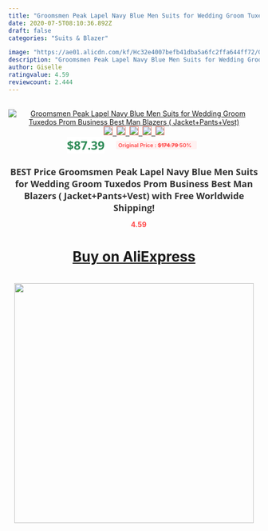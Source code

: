 ```yaml
---
title: "Groomsmen Peak Lapel Navy Blue Men Suits for Wedding Groom Tuxedos Prom Business Best Man Blazers ( Jacket+Pants+Vest)"
date: 2020-07-5T08:10:36.892Z
draft: false
categories: "Suits & Blazer"

image: "https://ae01.alicdn.com/kf/Hc32e4007befb41dba5a6fc2ffa644ff72/Groomsmen-Peak-Lapel-Navy-Blue-Men-Suits-for-Wedding-Groom-Tuxedos-Prom-Business-Best-Man-Blazers.jpg"
description: "Groomsmen Peak Lapel Navy Blue Men Suits for Wedding Groom Tuxedos Prom Business Best Man Blazers ( Jacket+Pants+Vest)"
author: Giselle
ratingvalue: 4.59
reviewcount: 2.444
---
```

<br>
<div style="text-align: center;">
<a href="https://s.click.aliexpress.com/e/_AXzAav" target="_blank" rel="nofollow noopener noreferrer"><img alt="Groomsmen Peak Lapel Navy Blue Men Suits for Wedding Groom Tuxedos Prom Business Best Man Blazers ( Jacket+Pants+Vest)" class="magnifier-image" src="https://ae01.alicdn.com/kf/Hc32e4007befb41dba5a6fc2ffa644ff72/Groomsmen-Peak-Lapel-Navy-Blue-Men-Suits-for-Wedding-Groom-Tuxedos-Prom-Business-Best-Man-Blazers.jpg_640x640.jpg">
<br>
<img style="border:1px solid salmon" src="https://ae01.alicdn.com/kf/Hc32e4007befb41dba5a6fc2ffa644ff72/Groomsmen-Peak-Lapel-Navy-Blue-Men-Suits-for-Wedding-Groom-Tuxedos-Prom-Business-Best-Man-Blazers.jpg_120x120.jpg">&nbsp;&nbsp;<img style="border:1px solid salmon" src="https://ae01.alicdn.com/kf/H97ba94c86d2147178c0f465bce7f1af6u/Groomsmen-Peak-Lapel-Navy-Blue-Men-Suits-for-Wedding-Groom-Tuxedos-Prom-Business-Best-Man-Blazers.jpg_120x120.jpg">&nbsp;&nbsp;<img style="border:1px solid salmon" src="https://ae01.alicdn.com/kf/H2e97ff94595c40debd454cd4c8bf8e7cO/Groomsmen-Peak-Lapel-Navy-Blue-Men-Suits-for-Wedding-Groom-Tuxedos-Prom-Business-Best-Man-Blazers.jpg_120x120.jpg">&nbsp;&nbsp;<img style="border:1px solid salmon" src="https://ae01.alicdn.com/kf/H621bcfaabd264e43b288782d56717a1fe/Groomsmen-Peak-Lapel-Navy-Blue-Men-Suits-for-Wedding-Groom-Tuxedos-Prom-Business-Best-Man-Blazers.jpg_120x120.jpg">&nbsp;&nbsp;<img style="border:1px solid salmon" src="https://ae01.alicdn.com/kf/Hf1f7a1ee57a74a6bb6a103d660692be60/Groomsmen-Peak-Lapel-Navy-Blue-Men-Suits-for-Wedding-Groom-Tuxedos-Prom-Business-Best-Man-Blazers.jpg_120x120.jpg"></a></div><br0>
<div style="text-align: center;"><span style="background-color: white; border: 0px; box-sizing: border-box; color: seagreen; display: inline-block; font-family: &quot;open sans&quot; , &quot;arial&quot; , &quot;helvetica&quot; , sans-serif , &quot;heiti&quot;; font-size: 24px; font-stretch: inherit; font-weight: 700; line-height: inherit; margin: 0px 10px 0px 0px; padding: 0px; vertical-align: middle;">$87.39 </span>
<span style="background: rgb(255 , 241 , 241); border-radius: 3px; border: 0px; box-sizing: border-box; color: #ff4747; display: inline-block; font-family: inherit; font-size: 12px; font-stretch: inherit; font-style: inherit; font-variant: inherit; font-weight: 600; line-height: inherit; margin: 0px; padding: 2px 5px; transform: scale(0.9); vertical-align: middle;">Original Price : <b style="text-decoration: line-through;">$174.79 </b> 50%&nbsp;&nbsp;</span></div>
<h1 style="color: #333333; display: inline-block; font-family: &quot;open sans&quot; , &quot;arial&quot; , &quot;helvetica&quot; , sans-serif , &quot;heiti&quot;; font-size: 18px; font-stretch: inherit; font-weight: 700; text-align: center;">BEST Price Groomsmen Peak Lapel Navy Blue Men Suits for Wedding Groom Tuxedos Prom Business Best Man Blazers ( Jacket+Pants+Vest) with Free Worldwide Shipping!</h1>
<div style="color: #ff4747; text-align: center;">
<img src="https://4.bp.blogspot.com/-M0ZcTcb-5uY/XleCXlxnR4I/AAAAAAAAAEc/OrjgMkXV1oMQFaCRZj5HQwOCBcu3w1FegCPcBGAYYCw/s1600/star.png" style="height: 15px;">&nbsp;<b>4.59</b></div>
<div class="button_cont" align="center"><a class="buynow_a" href="https://s.click.aliexpress.com/e/_AXzAav" target="_blank" rel="nofollow noopener noreferrer"><H1>Buy on AliExpress</H1></a></div><br>
<div class="separator" style="clear: both; text-align: center;">
<img src="https://lh3.googleusercontent.com/-pTy5HemUv9M/XlePHvY0dAI/AAAAAAAAAE4/0nX5iRUoIWY8eMW9Dpxeirr157OZliDIgCLcBGAsYHQ/s1600/badge.gif" width="480">
</div>
